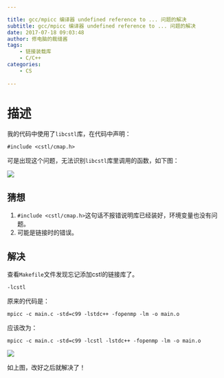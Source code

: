 ```yaml
---

title: gcc/mpicc 编译器 undefined reference to ... 问题的解决
subtitle: gcc/mpicc 编译器 undefined reference to ... 问题的解决
date: 2017-07-18 09:03:48
author: 修电脑的裁缝酱
tags:
	- 链接装载库
	- C/C++
categories: 
	- CS
	
---
```


# 描述

我的代码中使用了`libcstl`库，在代码中声明：

	#include <cstl/cmap.h>
	
可是出现这个问题，无法识别`libcstl`库里调用的函数，如下图：

<!-- more -->

![](http://ojlsgreog.bkt.clouddn.com/UndefinedReference.png)

## 猜想

1. `#include <cstl/cmap.h>`这句话不报错说明库已经装好，环境变量也没有问题。
2. 可能是链接时的错误。

## 解决

查看`Makefile`文件发现忘记添加cstl的链接库了。

	-lcstl

原来的代码是：

	mpicc -c main.c -std=c99 -lstdc++ -fopenmp -lm -o main.o
	
应该改为：

	mpicc -c main.c -std=c99 -lcstl -lstdc++ -fopenmp -lm -o main.o

![](http://ojlsgreog.bkt.clouddn.com/UndefinedReferenceMakefile.png)

如上图，改好之后就解决了！